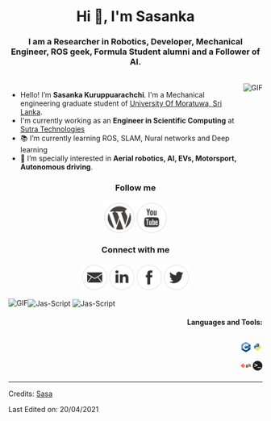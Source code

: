 <h1 align="center">Hi 👋, I'm Sasanka</h1>
<h3 align="center">I am a Researcher in Robotics, Developer, Mechanical Engineer, ROS geek, Formula Student alumni and a Follower of AI.</h3>
</br>
<img align="right" alt="GIF" height="160px" src="https://media.giphy.com/media/du3J3cXyzhj75IOgvA/giphy.gif" />

- Hello! I’m **Sasanka Kuruppuarachchi**. I'm a Mechanical engineering graduate student of [University Of Moratuwa, Sri Lanka](https://uom.lk/).
- I'm currently working as an **Engineer in Scientific Computing** at [Sutra Technologies](https://www.sutratechnologies.com/)
- :books: I’m currently learning ROS, SLAM, Nural networks and Deep learning 
- 💞️ I’m specially interested in **Aerial robotics, AI, EVs, Motorsport, Autonomous driving**. 



<h3 align="center">Follow me</br></br>
<a href="https://sasakuruppu.wordpress.com" target="blank"><img align="center" src="https://github.com/SasaKuruppuarachchi/SasaKuruppuarachchi/blob/main/profile_misc/wp_w.png" alt="Sasanka" height="60" width="60" /></a>
<a href="https://www.youtube.com/channel/UCWAFJEwX8tbk-QnDfpqJPag" target="blank"><img align="center" src="https://github.com/SasaKuruppuarachchi/SasaKuruppuarachchi/blob/main/profile_misc/yt_w.png" alt="Sasanka" height="60" width="60" /></a>
</h3>

<h3 align="center">Connect with me</br></br>
<a href="mailto:skcreations2010@gmail.com" target="blank"><img align="center" src="https://github.com/SasaKuruppuarachchi/SasaKuruppuarachchi/blob/main/profile_misc/mail_w.png" alt="Sasanka" height="50" width="50" /></a>
<a href="https://www.linkedin.com/in/sasanka-kuruppuarachchi/" target="blank"><img align="center" src="https://github.com/SasaKuruppuarachchi/SasaKuruppuarachchi/blob/main/profile_misc/in_w.png" alt="Sasanka" height="50" width="50" /></a>
<a href="https://www.facebook.com/people/Sasanka-Kuruppuarachchi/100006459611611" target="blank"><img align="center" src="https://github.com/SasaKuruppuarachchi/SasaKuruppuarachchi/blob/main/profile_misc/fb_w.png" alt="Sasanka" height="50" width="50" /></a>
<a href="https://twitter.com/SasaDDivergent" target="blank"><img align="center" src="https://github.com/SasaKuruppuarachchi/SasaKuruppuarachchi/blob/main/profile_misc/tw_w.png" alt="Sasanka" height="50" width="50" /></a>
</h3>


<img align="left" alt="GIF" src="https://github-readme-stats.vercel.app/api?username=SasaKuruppuarachchi&show_icons=true&hide_border=true&count_private=true&theme=shades-of-purple&icon_color=fad000" alt="SasaKuruppuarachchi's github stats"></a>
<img align="center" src="https://github-readme-streak-stats.herokuapp.com/?user=SasaKuruppuarachchi&count_private=true&theme=radical" alt="Jas-Script" />
<img align="center" width=500 src="https://github-readme-stats.vercel.app/api/top-langs/?username=SasaKuruppuarachchi&count_private=true&theme=radical" alt="Jas-Script" /></a>
<h4 align="right">Languages and Tools:</br></br>

<code><img height="20" src="https://raw.githubusercontent.com/github/explore/80688e429a7d4ef2fca1e82350fe8e3517d3494d/topics/cpp/cpp.png"></code>
<code><img height="20" src="https://raw.githubusercontent.com/github/explore/80688e429a7d4ef2fca1e82350fe8e3517d3494d/topics/python/python.png"></code>

<code><img height="20" src="https://raw.githubusercontent.com/github/explore/80688e429a7d4ef2fca1e82350fe8e3517d3494d/topics/git/git.png"></code>
<code><img height="20" src="https://raw.githubusercontent.com/github/explore/80688e429a7d4ef2fca1e82350fe8e3517d3494d/topics/terminal/terminal.png"></code>
</h4>


-----
Credits: [Sasa](https://github.com/SasaKuruppuarachchi)

Last Edited on: 20/04/2021
<!---
SasaKuruppuarachchi/SasaKuruppuarachchi is a ✨ special ✨ repository because its `README.md` (this file) appears on your GitHub profile.
You can click the Preview link to take a look at your changes.
--->
